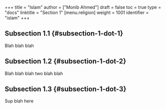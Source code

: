 +++
title = "Islam"
author = ["Monib Ahmed"]
draft = false
toc = true
type = "docs"
linktitle = "Section 1"
[menu.religion]
  weight = 1001
  identifier = "islam"
+++

## Subsection 1.1 {#subsection-1-dot-1}

Blah blah blah


## Subsection 1.2 {#subsection-1-dot-2}

Blah blah blah two blah blah


## Subsection 1.3 {#subsection-1-dot-3}

Sup blah here
